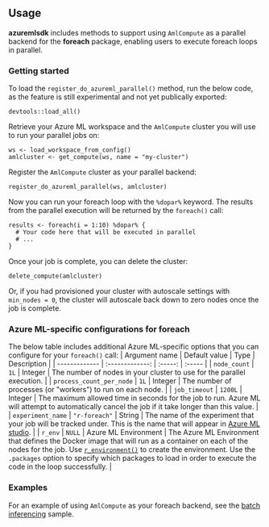 ## Usage
**azuremlsdk** includes methods to support using `AmlCompute` as a parallel backend for the **foreach** package, enabling users to execute foreach loops in parallel.

### Getting started
To load the `register_do_azureml_parallel()` method, run the below code, as the feature is still experimental and not yet publically exported:
```
devtools::load_all()
```

Retrieve your Azure ML workspace and the `AmlCompute` cluster you will use to run your parallel jobs on:
```
ws <- load_workspace_from_config()
amlcluster <- get_compute(ws, name = "my-cluster")
```

Register the `AmlCompute` cluster as your parallel backend:
```
register_do_azureml_parallel(ws, amlcluster)
```

Now you can run your foreach loop with the `%dopar%` keyword. The results from the parallel execution will be returned by the `foreach()` call:

```
results <- foreach(i = 1:10) %dopar% {
  # Your code here that will be executed in parallel
  # ...
}
```

Once your job is complete, you can delete the cluster:
```
delete_compute(amlcluster)
```
Or, if you had provisioned your cluster with autoscale settings with `min_nodes = 0`, the cluster will autoscale back down to zero nodes once the job is complete.

### Azure ML-specific configurations for foreach
The below table includes additional Azure ML-specific options that you can configure for your `foreach()` call:
| Argument name | Default value | Type | Description |
| ------------- | :-------------: | :-----: | :----- |
| `node_count` | `1L` | Integer | The number of nodes in your cluster to use for the parallel execution. |
| `process_count_per_node` | `1L` | Integer | The number of processes (or "workers") to run on each node. |
| `job_timeout` | `1200L` | Integer | The maximum allowed time in seconds for the job to run. Azure ML will attempt to automatically cancel the job if it take longer than this value. |
| `experiment_name` | `"r-foreach"` | String | The name of the experiment that your job will be tracked under. This is the name that will appear in [Azure ML studio](ml.azure.com). |
| `r_env` | `NULL` | Azure ML Environment | The Azure ML Environment that defines the Docker image that will run as a container on each of the nodes for the job. Use [`r_environment()`](https://azure.github.io/azureml-sdk-for-r/reference/r_environment.html) to create the environment. Use the `.packages` option to specify which packages to load in order to execute the code in the loop successfully. |

### Examples
For an example of using `AmlCompute` as your foreach backend, see the [batch inferencing](batch_inferencing) sample.
